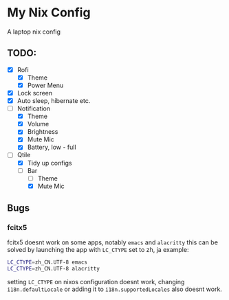 # My Nix Config
A laptop nix config

## TODO:
- [x]  Rofi
    - [x]  Theme
    - [x]  Power Menu
- [x] Lock screen
- [x] Auto sleep, hibernate etc.
- [ ] Notification
    - [x] Theme 
    - [x] Volume
    - [x] Brightness
    - [x] Mute Mic
    - [x] Battery, low - full
- [ ] Qtile
    - [x] Tidy up configs
    - [ ] Bar 
        - [ ] Theme
        - [x] Mute Mic

## Bugs
### fcitx5
fcitx5 doesnt work on some apps, notably `emacs` and `alacritty`
this can be solved by launching the app with `LC_CTYPE` set to zh, ja example:

``` sh
LC_CTYPE=zh_CN.UTF-8 emacs
LC_CTYPE=zh_CN.UTF-8 alacritty 
```
setting `LC_CTYPE` on nixos configuration doesnt work, 
changing `i18n.defaultLocale` or adding it to `i18n.supportedLocales` also doesnt work.


